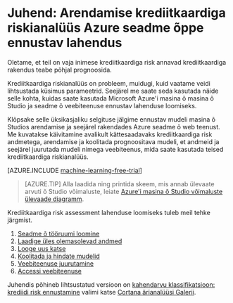 <properties
    pageTitle="Krediitkaardiga masina õ seotud ohtude sõnastikupõhise lahendus | Microsoft Azure'i"
    description="Näitab, kuidas luua ennustav lahendus krediitkaardiga riskianalüüs Azure seadme õ Studio üksikasjaliku selgituse."
    keywords="krediitkaardiga risk, ennustav lahenduse, riskianalüüs"
    services="machine-learning"
    documentationCenter=""
    authors="garyericson"
    manager="jhubbard"
    editor="cgronlun"/>

<tags
    ms.service="machine-learning"
    ms.workload="data-services"
    ms.tgt_pltfrm="na"
    ms.devlang="na"
    ms.topic="get-started-article"
    ms.date="09/16/2016"
    ms.author="garye"/>


# <a name="walkthrough-develop-a-predictive-analytics-solution-for-credit-risk-assessment-in-azure-machine-learning"></a>Juhend: Arendamise krediitkaardiga riskianalüüs Azure seadme õppe ennustav lahendus

Oletame, et teil on vaja inimese krediitkaardiga risk annavad krediitkaardiga rakendus teabe põhjal prognoosida.  

Krediitkaardiga riskianalüüs on probleem, muidugi, kuid vaatame veidi lihtsustada küsimus parameetrid. Seejärel me saate seda kasutada näide selle kohta, kuidas saate kasutada Microsoft Azure'i masina õ masina õ Studio ja seadme õ veebiteenuse ennustav lahenduse loomiseks.  

Klõpsake selle üksikasjaliku selgituse jälgime ennustav mudeli masina õ Studios arendamise ja seejärel rakendades Azure seadme õ web teenust. Me kuvatakse käivitamine avalikult kättesaadavaks krediitkaardiga risk andmetega, arendamise ja koolitada prognoositava mudeli, et andmeid ja seejärel juurutada mudeli nimega veebiteenus, mida saate kasutada teised krediitkaardiga riskianalüüs.

[AZURE.INCLUDE [machine-learning-free-trial](../../includes/machine-learning-free-trial.md)]

<!-- -->

>[AZURE.TIP] Alla laadida ning printida skeem, mis annab ülevaate arvuti õ Studio võimaluste, leiate [Azure'i masina õ Studio võimaluste ülevaade diagramm](machine-learning-studio-overview-diagram.md).

Krediitkaardiga risk assessment lahenduse loomiseks tuleb meil tehke järgmist.  

1.  [Seadme õ tööruumi loomine](machine-learning-walkthrough-1-create-ml-workspace.md)
2.  [Laadige üles olemasolevad andmed](machine-learning-walkthrough-2-upload-data.md)
3.  [Looge uus katse](machine-learning-walkthrough-3-create-new-experiment.md)
4.  [Koolitada ja hindate mudelid](machine-learning-walkthrough-4-train-and-evaluate-models.md)
5.  [Veebiteenuse juurutamine](machine-learning-walkthrough-5-publish-web-service.md)
6.  [Accessi veebiteenuse](machine-learning-walkthrough-6-access-web-service.md)

Juhendis põhineb lihtsustatud versioon on [kahendarvu klassifikatsioon: krediidi risk ennustamine](http://go.microsoft.com/fwlink/?LinkID=525270) valimi katse [Cortana ärianalüüsi Galerii](http://gallery.cortanaintelligence.com/).
